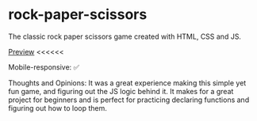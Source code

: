 # rock-paper-scissors

The classic rock paper scissors game created with HTML, CSS and JS. 

[Preview](https://emmahare.github.io/rock-paper-scissors/) <<<<<<

Mobile-responsive: ✅

Thoughts and Opinions: It was a great experience making this simple yet fun game, and figuring out the JS logic behind it. It makes for a great project for beginners and is perfect for practicing declaring functions and figuring out how to loop them.
